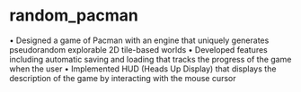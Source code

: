 # random_pacman
• Designed a game of Pacman with an engine that uniquely generates pseudorandom explorable 2D tile-based worlds • Developed features including automatic saving and loading that tracks the progress of the game when the user • Implemented HUD (Heads Up Display) that displays the description of the game by interacting with the mouse cursor
